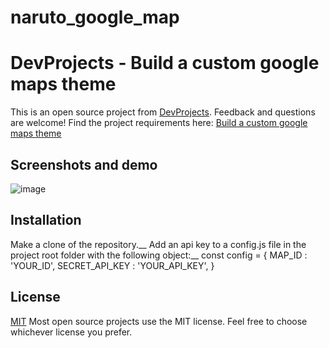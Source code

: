 # naruto_google_map
# DevProjects - Build a custom google maps theme

This is an open source project from [DevProjects](http://www.codementor.io/projects). Feedback and questions are welcome!
Find the project requirements here: [Build a custom google maps theme](https://www.codementor.io/projects/web/build-a-custom-google-maps-theme-bf8levr6eg)

## Screenshots and demo
![image](https://user-images.githubusercontent.com/87574717/167017699-b0b377af-ec82-40e0-94cc-9c85eb2649de.png)

## Installation
Make a clone of the repository.__
Add an api key to a config.js file in the project root folder with the following object:__
  const config = {
    MAP_ID : 'YOUR_ID',
    SECRET_API_KEY : 'YOUR_API_KEY',
  }

## License
[MIT](https://choosealicense.com/licenses/mit/)
Most open source projects use the MIT license. Feel free to choose whichever license you prefer.
